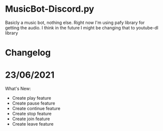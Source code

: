 # MusicBot-Discord.py
Basicly a music bot, nothing else. Right now I'm using pafy library for getting the audio. I think in the future I might be changing that to youtube-dl library


Changelog
=
23/06/2021
===
What's New:
- Create play feature
- Create pause feature
- Create continue feature
- Create stop feature
- Create join feature
- Create leave feature
